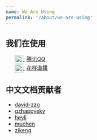 ```yaml
---
name: We Are Using
permalink: '/about/we-are-using'
---
```


## 我们在使用

<ul>
	<li style="list-style: none;">
		<a href="//im.qq.com/" target="_blank">
			<img src="/assets/qq.png" alt="Tencent QQ" style="height: 22px;vertical-align: middle;"/>
			<span style="margin-left: 5px;">腾讯QQ</span>
		</a>
	</li>
	<li style="list-style: none;">
		<a href="//huayang.qq.com/" target="_blank">
			<img src="/assets/huayang.png" alt="Huayang Live" style="height: 22px;vertical-align: middle;"/>
			<span style="margin-left: 5px;">花样直播</span>
		</a>
	</li>
</ul>

## 中文文档贡献者
- [david-zzg](https://github.com/David-zzg)
- [gzhappysky](http://www.github.com/gzhappysky)
- [heyli](http://www.github.com/lcxfs1991)
- [muchen](https://github.com/tao1991123)
- [zikeng](https://github.com/zikeng)
